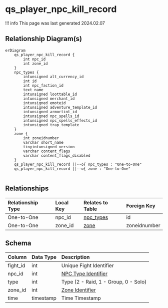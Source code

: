 # qs_player_npc_kill_record

!!! info
	This page was last generated 2024.02.07

## Relationship Diagram(s)

```mermaid
erDiagram
    qs_player_npc_kill_record {
        int npc_id
        int zone_id
    }
    npc_types {
        intunsigned alt_currency_id
        int id
        int npc_faction_id
        text name
        intunsigned loottable_id
        intunsigned merchant_id
        intunsigned emoteid
        intunsigned adventure_template_id
        intunsigned armortint_id
        intunsigned npc_spells_id
        intunsigned npc_spells_effects_id
        intunsigned trap_template
    }
    zone {
        int zoneidnumber
        varchar short_name
        tinyintunsigned version
        varchar content_flags
        varchar content_flags_disabled
    }
    qs_player_npc_kill_record ||--o{ npc_types : "One-to-One"
    qs_player_npc_kill_record ||--o{ zone : "One-to-One"


```


## Relationships

| Relationship Type | Local Key | Relates to Table | Foreign Key |
| :--- | :--- | :--- | :--- |
| One-to-One | npc_id | [npc_types](../../schema/npcs/npc_types.md) | id |
| One-to-One | zone_id | [zone](../../schema/zone/zone.md) | zoneidnumber |


## Schema

| Column | Data Type | Description |
| :--- | :--- | :--- |
| fight_id | int | Unique Fight Identifier |
| npc_id | int | [NPC Type Identifier](../../schema/npcs/npc_types.md) |
| type | int | Type (2 - Raid, 1 - Group, 0 - Solo) |
| zone_id | int | [Zone Identifier](../../../../server/zones/zone-list) |
| time | timestamp | Time Timestamp |

